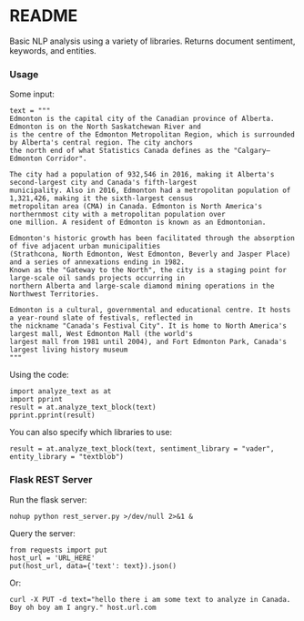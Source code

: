 # README #

Basic NLP analysis using a variety of libraries. Returns document sentiment, keywords, and entities.

### Usage ###

Some input:

    text = """
    Edmonton is the capital city of the Canadian province of Alberta. Edmonton is on the North Saskatchewan River and
    is the centre of the Edmonton Metropolitan Region, which is surrounded by Alberta's central region. The city anchors
    the north end of what Statistics Canada defines as the "Calgary–Edmonton Corridor".

    The city had a population of 932,546 in 2016, making it Alberta's second-largest city and Canada's fifth-largest
    municipality. Also in 2016, Edmonton had a metropolitan population of 1,321,426, making it the sixth-largest census
    metropolitan area (CMA) in Canada. Edmonton is North America's northernmost city with a metropolitan population over
    one million. A resident of Edmonton is known as an Edmontonian.

    Edmonton's historic growth has been facilitated through the absorption of five adjacent urban municipalities
    (Strathcona, North Edmonton, West Edmonton, Beverly and Jasper Place) and a series of annexations ending in 1982.
    Known as the "Gateway to the North", the city is a staging point for large-scale oil sands projects occurring in
    northern Alberta and large-scale diamond mining operations in the Northwest Territories.

    Edmonton is a cultural, governmental and educational centre. It hosts a year-round slate of festivals, reflected in
    the nickname "Canada's Festival City". It is home to North America's largest mall, West Edmonton Mall (the world's
    largest mall from 1981 until 2004), and Fort Edmonton Park, Canada's largest living history museum
    """

Using the code:

    import analyze_text as at
    import pprint
    result = at.analyze_text_block(text)
    pprint.pprint(result)

You can also specify which libraries to use:

    result = at.analyze_text_block(text, sentiment_library = "vader", entity_library = "textblob")


### Flask REST Server ###

Run the flask server:

    nohup python rest_server.py >/dev/null 2>&1 &

Query the server:

    from requests import put
    host_url = 'URL_HERE'
    put(host_url, data={'text': text}).json()

Or:

    curl -X PUT -d text="hello there i am some text to analyze in Canada. Boy oh boy am I angry." host.url.com
